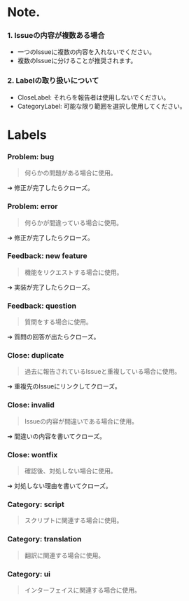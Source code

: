 # Note.
### 1. Issueの内容が複数ある場合
* 一つのIssueに複数の内容を入れないでください。
* 複数のIssueに分けることが推奨されます。

### 2. Labelの取り扱いについて
* CloseLabel: それらを報告者は使用しないでください。
* CategoryLabel: 可能な限り範囲を選択し使用してください。

# Labels
### Problem: bug
> 何らかの問題がある場合に使用。

➔ 修正が完了したらクローズ。

### Problem: error
> 何らかが間違っている場合に使用。

➔ 修正が完了したらクローズ。

### Feedback: new feature
> 機能をリクエストする場合に使用。

➔ 実装が完了したらクローズ。
 
### Feedback: question
> 質問をする場合に使用。

➔ 質問の回答が出たらクローズ。

### Close: duplicate
> 過去に報告されているIssueと重複している場合に使用。

➔ 重複先のIssueにリンクしてクローズ。

### Close: invalid
> Issueの内容が間違いである場合に使用。

➔ 間違いの内容を書いてクローズ。

### Close: wontfix
> 確認後、対処しない場合に使用。

➔ 対処しない理由を書いてクローズ。

### Category: script
> スクリプトに関連する場合に使用。
 
### Category: translation
> 翻訳に関連する場合に使用。
 
### Category: ui
>  インターフェイスに関連する場合に使用。
